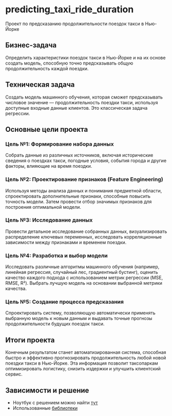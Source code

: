 # predicting_taxi_ride_duration
Проект по предсказанию продолжительности поездок такси в Нью-Йорке

## Бизнес-задача
Определить характеристики поездок такси в Нью-Йорке и на их основе создать модель, способную точно предсказывать общую продолжительность каждой поездки.

## Техническая задача
Создать модель машинного обучения, которая сможет предсказывать числовое значение — продолжительность поездки такси, используя доступные входные данные клиентов. Это классическая задача регрессии.

## Основные цели проекта

### Цель №1: Формирование набора данных
Собрать данные из различных источников, включая исторические сведения о поездках такси, погодные условия, события города и другие факторы, влияющие на время поездки.

### Цель №2: Проектирование признаков (Feature Engineering)
Используя методы анализа данных и понимания предметной области, спроектировать дополнительные признаки, способные повысить точность модели. Затем провести отбор значимых признаков для построения оптимальной модели.

### Цель №3: Исследование данных
Провести детальное исследование собранных данных, визуализировать распределение ключевых переменных, исследовать корреляционные зависимости между признаками и временем поездки.

### Цель №4: Разработка и выбор модели
Исследовать различные алгоритмы машинного обучения (например, линейная регрессия, случайный лес, градиентный бустинг), оценить качество каждого подхода с использованием метрик регрессии (MSE, RMSE, R²). Выбрать лучшую модель на основании выбранной метрики качества.

### Цель №5: Создание процесса предсказания
Спроектировать систему, позволяющую автоматически применять выбранную модель к новым данным и выдавать точные прогнозы продолжительности будущих поездок такси.

## Итоги проекта
Конечным результатом станет автоматизированная система, способная быстро и эффективно прогнозировать продолжительность любой новой поездки такси в Нью-Йорке. Эта информация позволит таксопаркам оптимизировать логистику, снизить издержки и улучшить клиентский сервис.


## Зависимости и решение

* Ноутбук с решением можно найти [тут](https://github.com/esta1d/predicting_taxi_ride_duration/blob/main/taxi.ipynb)
* Использованные [библиотеки](https://github.com/esta1d/predicting_taxi_ride_duration/blob/main/requirements.txt)